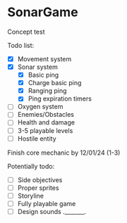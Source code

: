 # SonarGame
Concept test

Todo list:
- [x] Movement system
- [x] Sonar system
  - [x] Basic ping
  - [x] Charge basic ping
  - [x] Ranging ping
  - [x] Ping expiration timers
- [ ] Oxygen system
- [ ] Enemies/Obstacles
- [ ] Health and damage
- [ ] 3-5 playable levels
- [ ] Hostile entity

Finish core mechanic by 12/01/24 (1-3)

Potentially todo:
- [ ] Side objectives
- [ ] Proper sprites
- [ ] Storyline
- [ ] Fully playable game
- [ ] Design sounds ._______.
